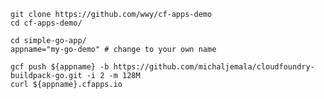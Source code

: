 
    git clone https://github.com/wwy/cf-apps-demo
    cd cf-apps-demo/

    cd simple-go-app/
    appname="my-go-demo" # change to your own name

    gcf push ${appname} -b https://github.com/michaljemala/cloudfoundry-buildpack-go.git -i 2 -m 128M
    curl ${appname}.cfapps.io

